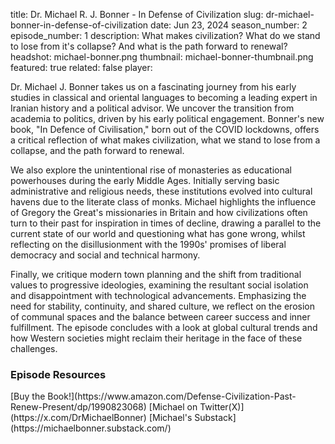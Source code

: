 title: Dr. Michael R. J. Bonner - In Defense of Civilization
slug: dr-michael-bonner-in-defense-of-civilization
date: Jun 23, 2024
season_number: 2
episode_number: 1
description: What makes civilization? What do we stand to lose from it's collapse? And what is the path forward to renewal?
headshot: michael-bonner.png
thumbnail: michael-bonner-thumbnail.png
featured: true
related: false
player: <div id="buzzsprout-player-15296986"></div><script src="https://www.buzzsprout.com/2229227/15296986-michael-j-bonner-in-defense-of-civilization.js?container_id=buzzsprout-player-15296986&player=small" type="text/javascript" charset="utf-8"></script>

Dr. Michael J. Bonner takes us on a fascinating journey from his early studies in classical and oriental languages to becoming a leading expert in Iranian history and a political advisor. We uncover the transition from academia to politics, driven by his early political engagement. Bonner's new book, "In Defence of Civilisation," born out of the COVID lockdowns, offers a critical reflection of what makes civilization, what we stand to lose from a collapse, and the path forward to renewal. 

We also explore the unintentional rise of monasteries as educational powerhouses during the early Middle Ages. Initially serving basic administrative and religious needs, these institutions evolved into cultural havens due to the literate class of monks. Michael highlights the influence of Gregory the Great's missionaries in Britain and how civilizations often turn to their past for inspiration in times of decline, drawing a parallel to the current state of our world and questioning what has gone wrong, whilst reflecting on the disillusionment with the 1990s' promises of liberal democracy and social and technical harmony.

Finally, we critique modern town planning and the shift from traditional values to progressive ideologies, examining the resultant social isolation and disappointment with technological advancements. Emphasizing the need for stability, continuity, and shared culture, we reflect on the erosion of communal spaces and the balance between career success and inner fulfillment. The episode concludes with a look at global cultural trends and how Western societies might reclaim their heritage in the face of these challenges.
  
<h3 class="tilt-neon white mt-5 mb-3">Episode Resources</h3>
[Buy the Book!](https://www.amazon.com/Defense-Civilization-Past-Renew-Present/dp/1990823068)  
[Michael on Twitter(X)](https://x.com/DrMichaelBonner)  
[Michael's Substack](https://michaelbonner.substack.com/)  